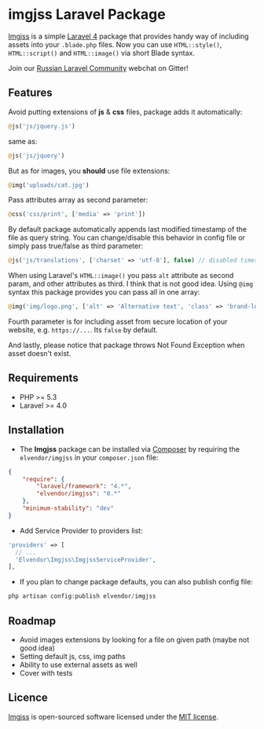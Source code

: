# imgjss Laravel Package

[Imgjss](https://github.com/elvendor/imgjss) is a simple [Laravel 4](http://laravel.com) package that provides handy way of including assets into your `.blade.php` files.
Now you can use `HTML::style()`, `HTML::script()` and `HTML::image()` via short Blade syntax.

Join our [Russian Laravel Community](https://gitter.im/LaravelRUS/chat) webchat on Gitter!

## Features
Avoid putting extensions of **js** & **css** files, package adds it automatically:
```php
@js('js/jquery.js')
```
same as:
```php
@js('js/jquery')
```

But as for images, you **should** use file extensions:
```php
@img('uploads/cat.jpg')
```

Pass attributes array as second parameter:
```php
@css('css/print', ['media' => 'print'])
```

By default package automatically appends last modified timestamp of the file as query string.
You can change/disable this behavior in config file or simply pass true/false as third parameter:
```php
@js('js/translations', ['charset' => 'utf-8'], false) // disabled timestamp appending
```

When using Laravel's `HTML::image()` you pass `alt` attribute as second param, and other attributes as third.
I think that is not good idea. Using `@img` syntax this package provides you can pass all in one array:
```php
@img('img/logo.png', ['alt' => 'Alternative text', 'class' => 'brand-logo'])
```

Fourth parameter is for including asset from secure location of your website, e.g. `https://...`. Its `false` by default.

And lastly, please notice that package throws Not Found Exception when asset doesn't exist.

## Requirements
- PHP >= 5.3
- Laravel >= 4.0

## Installation
- The **Imgjss** package can be installed via [Composer](http://getcomposer.org) by requiring the
`elvendor/imgjss` in your `composer.json` file:

```json
{
    "require": {
        "laravel/framework": "4.*",
        "elvendor/imgjss": "0.*"
    },
    "minimum-stability": "dev"
}
```
- Add Service Provider to providers list:
```php
'providers' => [
  // ...
  'Elvendor\Imgjss\ImgjssServiceProvider',
],
```
- If you plan to change package defaults, you can also publish config file:
```php
php artisan config:publish elvendor/imgjss
```
	
## Roadmap
- Avoid images extensions by looking for a file on given path (maybe not good idea)
- Setting default js, css, img paths
- Ability to use external assets as well
- Cover with tests

## Licence
[Imgjss](https://github.com/elvendor/imgjss) is open-sourced software licensed under the [MIT license](http://opensource.org/licenses/MIT).
